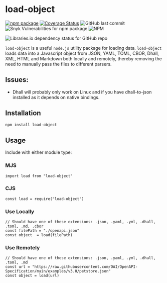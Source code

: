 # load-object

[![npm package][npm-image]][npm-url]
[![Coverage Status][coveralls-image]][coveralls-url]
![GitHub last commit](https://img.shields.io/github/last-commit/mithrayls/js-load-object)
![Snyk Vulnerabilities for npm package](https://img.shields.io/snyk/vulnerabilities/npm/load-object)
![NPM](https://img.shields.io/npm/l/load-object)
<!-- Some how there is still an out of date dependency here, I can't work out where it is-->
![Libraries.io dependency status for GitHub repo](https://img.shields.io/librariesio/github/mithrayls/js-load-object)

<!--
npms.io hasn't picked up this package yet!:
![npms.io (quality)](https://img.shields.io/npms-io/quality-score/load-object)

Will Include this badge probably if I use clojurescript. Otherwise, there's nothing special about Javascript!
![GitHub top language](https://img.shields.io/github/languages/top/mithrayls/js-load-object)

Package Health, just monitor this until it gets a bit higher ;-)
[![load-object](https://snyk.io/advisor/npm-package/load-object/badge.svg)](https://snyk.io/advisor/npm-package/load-object)
-->

`load-object` is a useful `node.js` utility package for loading data. `load-object` loads data into a Javascript object from JSON, YAML, TOML, CBOR, Dhall, XML, HTML and Markdown both locally and remotely, thereby removing the need to manually pass the files to different parsers.

## Issues:
- Dhall will probably only work on Linux and if you have dhall-to-json installed as it depends on native bindings.

## Installation

```bash
npm install load-object
```

## Usage

Include with either module type:

### MJS
``` node
import load from "load-object"
```
### CJS
``` node
const load = require("load-object")
```

### Use Locally
```node
// Should have one of these extensions: .json, .yaml, .yml, .dhall, .toml, .md, .cbor
const filePath = "./openapi.json"
const object  = load(filePath)
```

### Use Remotely
```node
// Should have one of these extensions: .json, .yaml, .yml, .dhall, .toml, .md
const url = "https://raw.githubusercontent.com/OAI/OpenAPI-Specification/main/examples/v3.0/petstore.json"
const object = load(url)
```

[npm-image]: https://img.shields.io/npm/v/load-object.svg
[npm-url]: http://npmjs.org/package/load-object
[coveralls-image]: https://coveralls.io/repos/github/mithrayls/js-load-object/badge.svg?branch=main
[coveralls-url]: https://coveralls.io/github/mithrayls/js-load-object?branch=main
